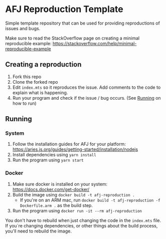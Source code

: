 # AFJ Reproduction Template

Simple template repository that can be used for providing reproductions of issues and bugs.

Make sure to read the StackOverflow page on creating a minimal reproducible example: https://stackoverflow.com/help/minimal-reproducible-example

## Creating a reproduction

1. Fork this repo
2. Clone the forked repo
3. Edit `index.mts` so it reproduces the issue. Add comments to the code to explain what is happening.
4. Run your program and check if the issue / bug occurs. (See [Running](#running) on how to run)

## Running

### System

1. Follow the installation guides for AFJ for your platform: https://aries.js.org/guides/getting-started/installation/nodejs
2. Install dependencies using `yarn install`
3. Run the program using `yarn start`

### Docker

1. Make sure docker is installed on your system: https://docs.docker.com/get-docker/
2. Build the image using `docker build -t afj-reproduction .`
   - If you're on an ARM mac, run `docker build -t afj-reproduction -f Dockerfile.arm .` as the build step.
3. Run the program using `docker run -it --rm afj-reproduction`

You don't have to rebuild when just changing the code in the `index.mts` file. If you`re changing dependencies, or other things about the build process, you'll need to rebuild the image.
